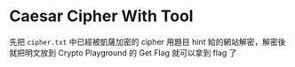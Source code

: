 # Caesar Cipher With Tool

先把 `cipher.txt` 中已經被凱薩加密的 cipher 用題目 hint 給的網站解密，解密後就把明文放到 Crypto Playground 的 Get Flag 就可以拿到 flag 了

